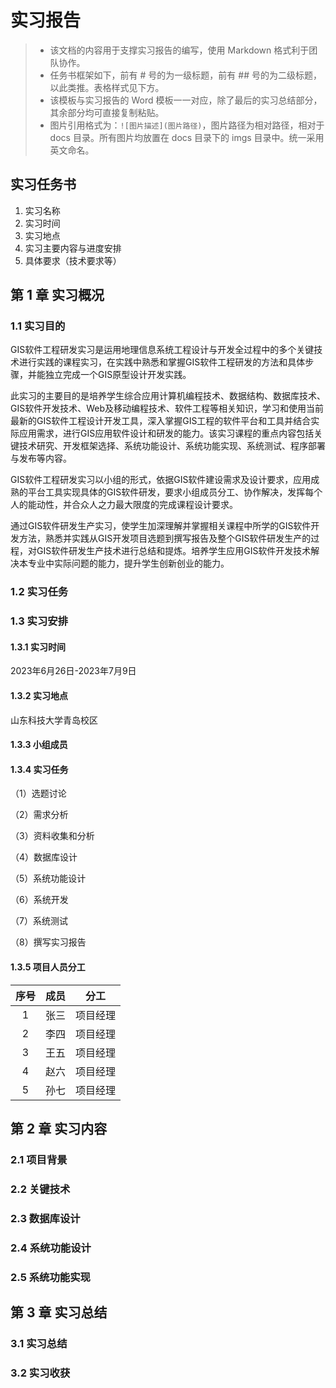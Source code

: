 # 实习报告
> - 该文档的内容用于支撑实习报告的编写，使用 Markdown 格式利于团队协作。
> - 任务书框架如下，前有 # 号的为一级标题，前有 ## 号的为二级标题，以此类推。表格样式见下方。
> - 该模板与实习报告的 Word 模板一一对应，除了最后的实习总结部分，其余部分均可直接复制粘贴。
> - 图片引用格式为：`![图片描述](图片路径)`，图片路径为相对路径，相对于 docs 目录。所有图片均放置在 docs 目录下的 imgs 目录中。统一采用英文命名。

## 实习任务书
1. 实习名称                
2. 实习时间      
3. 实习地点                 
4. 实习主要内容与进度安排                             
5. 具体要求（技术要求等）
## 第 1 章 实习概况

### 1.1 实习目的
GIS软件工程研发实习是运用地理信息系统工程设计与开发全过程中的多个关键技术进行实践的课程实习，在实践中熟悉和掌握GIS软件工程研发的方法和具体步骤，并能独立完成一个GIS原型设计开发实践。

此实习的主要目的是培养学生综合应用计算机编程技术、数据结构、数据库技术、GIS软件开发技术、Web及移动编程技术、软件工程等相关知识，学习和使用当前最新的GIS软件工程设计开发工具，深入掌握GIS工程的软件平台和工具并结合实际应用需求，进行GIS应用软件设计和研发的能力。该实习课程的重点内容包括关键技术研究、开发框架选择、系统功能设计、系统功能实现、系统测试、程序部署与发布等内容。

GIS软件工程研发实习以小组的形式，依据GIS软件建设需求及设计要求，应用成熟的平台工具实现具体的GIS软件研发，要求小组成员分工、协作解决，发挥每个人的能动性，并合众人之力最大限度的完成课程设计要求。

通过GIS软件研发生产实习，使学生加深理解并掌握相关课程中所学的GIS软件开发方法，熟悉并实践从GIS开发项目选题到撰写报告及整个GIS软件研发生产的过程，对GIS软件研发生产技术进行总结和提炼。培养学生应用GIS软件开发技术解决本专业中实际问题的能力，提升学生创新创业的能力。

### 1.2 实习任务


### 1.3 实习安排
#### 1.3.1 实习时间
2023年6月26日-2023年7月9日
#### 1.3.2 实习地点
山东科技大学青岛校区
#### 1.3.3 小组成员

#### 1.3.4 实习任务
（1）选题讨论

（2）需求分析

（3）资料收集和分析

（4）数据库设计

（5）系统功能设计

（6）系统开发

（7）系统测试 

（8）撰写实习报告 
#### 1.3.5 项目人员分工
|序号|成员|分工|
|:---:|:---:|:---:|
|1|张三|项目经理|
|2|李四|项目经理|
|3|王五|项目经理|
|4|赵六|项目经理|
|5|孙七|项目经理|

## 第 2 章 实习内容
### 2.1 项目背景
### 2.2 关键技术
### 2.3 数据库设计
### 2.4 系统功能设计
### 2.5 系统功能实现
## 第 3 章 实习总结                                
### 3.1 实习总结
### 3.2 实习收获
